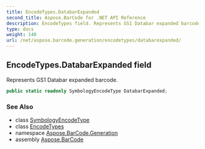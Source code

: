 ```yaml
---
title: EncodeTypes.DatabarExpanded
second_title: Aspose.BarCode for .NET API Reference
description: EncodeTypes field. Represents GS1 Databar expanded barcode
type: docs
weight: 140
url: /net/aspose.barcode.generation/encodetypes/databarexpanded/
---
```

## EncodeTypes.DatabarExpanded field

Represents GS1 Databar expanded barcode.

```csharp
public static readonly SymbologyEncodeType DatabarExpanded;
```

### See Also

* class [SymbologyEncodeType](../../symbologyencodetype/)
* class [EncodeTypes](../)
* namespace [Aspose.BarCode.Generation](../../encodetypes/)
* assembly [Aspose.BarCode](../../../)



